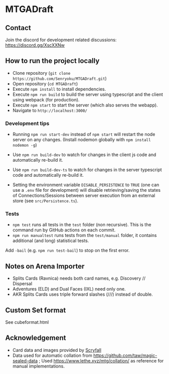 # MTGADraft

## Contact

Join the discord for development related discussions: https://discord.gg/XscXXNw

## How to run the project locally

-   Clone repository (`git clone https://github.com/Senryoku/MTGADraft.git`)
-   Open repository (`cd MTGADraft`)
-   Execute `npm install` to install dependencies.
-   Execute `npm run build` to build the server using typescript and the client using webpack (for production).
-   Execute `npm start` to start the server (which also serves the webapp).
-   Navigate to `http://localhost:3000/`

### Development tips

-   Running `npm run start-dev` instead of `npm start` will restart the node server on any changes. (Install nodemon globally with `npm install nodemon -g`)
-   Use `npm run build-dev` to watch for changes in the client js code and automatically re-build it.
-   Use `npm run build-dev-ts` to watch for changes in the server typescript code and automatically re-build it.

-   Setting the environment variable `DISABLE_PERSISTENCE` to `TRUE` (one can use a `.env` file for development) will disable retrieving/saving the states of Connections/Sessions between server execution from an external store (see `src/Persistence.ts`).

### Tests

-   `npm test` runs all tests in the `test` folder (non recursive). This is the command run by GitHub actions on each commit.
-   `npm run manualtest` runs tests from the `test/manual` folder, it contains additional (and long) statistical tests.

Add `-bail` (e.g. `npm run test-bail`) to stop on the first error.

## Notes on Arena Importer

-   Splits Cards (Ravnica) needs both card names, e.g. Discovery // Dispersal
-   Adventures (ELD) and Dual Faces (IXL) need only one.
-   AKR Splits Cards uses triple forward slashes (///) instead of double.

## Custom Set format

See cubeformat.html

## Acknowledgement

-   Card data and images provided by [Scryfall](https://scryfall.com/)
-   Data used for automatic collation from https://github.com/taw/magic-sealed-data ; Used https://www.lethe.xyz/mtg/collation/ as reference for manual implementations.
